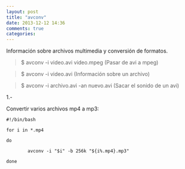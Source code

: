 ```yaml
---
layout: post
title: "avconv"
date: 2013-12-12 14:36
comments: true
categories: 
---
```

Información sobre archivos multimedia y conversión de formatos.

>$ avconv -i video.avi video.mpeg  (Pasar de avi a mpeg)

>$ avconv -i video.avi (Información sobre un archivo)

>$ avconv -i archivo.avi -an nuevo.avi (Sacar el sonido de un avi)

1.-

Convertir varios archivos mp4 a mp3:

	#!/bin/bash

	for i in *.mp4

	do

		    avconv -i "$i" -b 256k "${i%.mp4}.mp3"

	done

